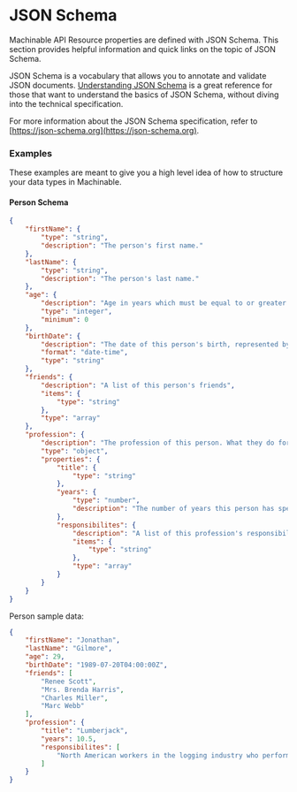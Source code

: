 # JSON Schema

Machinable API Resource properties are defined with JSON Schema. This section provides helpful information and quick links on the topic of JSON Schema.

JSON Schema is a vocabulary that allows you to annotate and validate JSON documents. [Understanding JSON Schema](https://json-schema.org/understanding-json-schema/) is a great reference for those that want to understand the basics of JSON Schema, without diving into the technical specification.

For more information about the JSON Schema specification, refer to [https://json-schema.org](https://json-schema.org).

### Examples

These examples are meant to give you a high level idea of how to structure your data types in Machinable.

#### Person Schema

```json
{
    "firstName": {
        "type": "string",
        "description": "The person's first name."
    },
    "lastName": {
        "type": "string",
        "description": "The person's last name."
    },
    "age": {
        "description": "Age in years which must be equal to or greater than zero.",
        "type": "integer",
        "minimum": 0
    },
    "birthDate": {
        "description": "The date of this person's birth, represented by a RFC3339 formated date-time string",
        "format": "date-time",
        "type": "string"
    },
    "friends": {
        "description": "A list of this person's friends",
        "items": {
            "type": "string"
        },
        "type": "array"
    },
    "profession": {
        "description": "The profession of this person. What they do for a career or their lifestyle.",
        "type": "object",
        "properties": {
            "title": {
                "type": "string"
            },
            "years": {
                "type": "number",
                "description": "The number of years this person has spent with this profession"
            },
            "responsibilites": {
                "description": "A list of this profession's responsibilities",
                "items": {
                    "type": "string"
                },
                "type": "array"
            }
        }
    }
}
```

Person sample data:

```json
{
    "firstName": "Jonathan",
    "lastName": "Gilmore",
    "age": 29,
    "birthDate": "1989-07-20T04:00:00Z",
    "friends": [
        "Renee Scott",
        "Mrs. Brenda Harris",
        "Charles Miller",
        "Marc Webb"
    ],
    "profession": {
        "title": "Lumberjack",
        "years": 10.5,
        "responsibilites": [
            "North American workers in the logging industry who perform the initial harvesting and transport of trees for ultimate processing into forest products."
        ]
    }
}
```